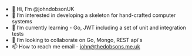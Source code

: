- 👋 Hi, I’m @johndobsonUK
- 👀 I’m interested in developing a skeleton for hand-crafted computer systems
- 🌱 I’m currently learning - Go, JWT including a set of unit and integration tests 
- 💞️ I’m looking to collaborate on Go, Mongo, REST api's
- 📫 How to reach me email - john@thedobsons.me.uk